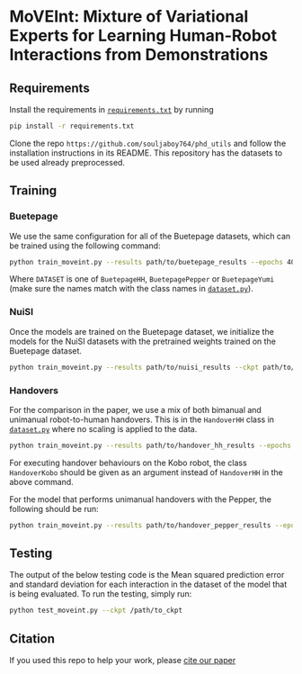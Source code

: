# MoVEInt: Mixture of Variational Experts for Learning Human-Robot Interactions from Demonstrations

## Requirements

Install the requirements in [`requirements.txt`](requirements.txt) by running

```bash
pip install -r requirements.txt
```

Clone the repo `https://github.com/souljaboy764/phd_utils` and follow the installation instructions in its README. This repository has the datasets to be used already preprocessed.

## Training

### Buetepage

We use the same configuration for all of the Buetepage datasets, which can be trained using the following command:

```bash
python train_moveint.py --results path/to/buetepage_results --epochs 400 --num-components 3 --dataset DATASET --hidden-sizes 40 20 --latent-dim 5
```

Where `DATASET` is one of `BuetepageHH`, `BuetepagePepper` or `BuetepageYumi` (make sure the names match with the class names in [`dataset.py`](dataset.py)).

### NuiSI

Once the models are trained on the Buetepage dataset, we initialize the models for the NuiSI datasets with the pretrained weights trained on the Buetepage dataset.

```bash
python train_moveint.py --results path/to/nuisi_results --ckpt path/to/buetepage_checkpoint.pth --epochs 400 --num-components 3 --dataset DATASET --hidden-sizes 40 20 --latent-dim 5
```

### Handovers

For the comparison in the paper, we use a mix of both bimanual and unimanual robot-to-human handovers. This is in the `HandoverHH` class in [`dataset.py`](dataset.py) where no scaling is applied to the data.

```bash
python train_moveint.py --results path/to/handover_hh_results --epochs 400 --num-components 3 --dataset HandoverHH --hidden-sizes 80 40 --latent-dim 10
```

For executing handover behaviours on the Kobo robot, the class `HandoverKobo` should be given as an argument instead of `HandoverHH` in the above command.

For the model that performs unimanual handovers with the Pepper, the following should be run:

```bash
python train_moveint.py --results path/to/handover_pepper_results --epochs 400 --num-components 3 --dataset UnimanualPepper --hidden-sizes 40 20 --latent-dim 5
```

## Testing

The output of the below testing code is the Mean squared prediction error and standard deviation for each interaction in the dataset of the model that is being evaluated. To run the testing, simply run:

```bash
python test_moveint.py --ckpt /path/to_ckpt
```

## Citation

If you used this repo to help your work, please [cite our paper](https://scholar.googleusercontent.com/scholar.bib?q=info:H49y67yaNEAJ:scholar.google.com/&output=citation&scisdr=ClEyOprRELbPj3TMsY8:AFWwaeYAAAAAZsXKqY-j-kLvbqCnHc_gAn7q-H0&scisig=AFWwaeYAAAAAZsXKqcGjhkwG2SEcwDSq-3YUYRc&scisf=4&ct=citation&cd=-1&hl=en)
